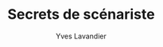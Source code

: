 ---
title: Secrets de scénariste
slug: secrets-de-scenariste
breadcrumbs:
  - title: >-
      Accueil
    path: "/"
  - title: >-
      Bibliographie
    path: "/bibliographie"
  - title: >-
      Secrets de scénariste
author: Yves Lavandier
cover: secrets-de-scenariste.jpg
summary: Entretien avec Yves Lavandier
mandatory: false
free_resource: https://www.youtube.com/watch?v=DPdRmUmeFjw
paths:
- "/competences/exprimer"
- "/parcours/creation-numerique"
- "/ateliers/hors-champ"
---